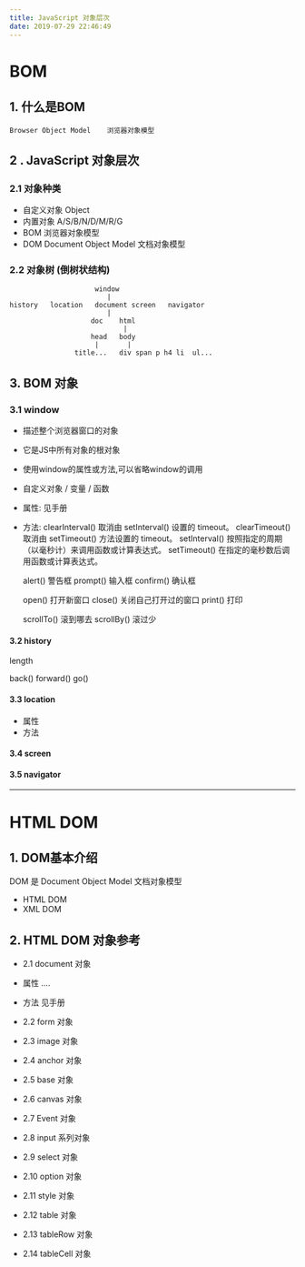 ```yaml
---
title: JavaScript 对象层次
date: 2019-07-29 22:46:49
---
```


# BOM

## 1. 什么是BOM

```
Browser Object Model 	浏览器对象模型
```

## 2 . JavaScript 对象层次

### 2.1 对象种类

- 自定义对象 Object
- 内置对象  A/S/B/N/D/M/R/G
- BOM 浏览器对象模型
- DOM Document Object Model  文档对象模型

### 2.2 对象树 (倒树状结构)

```
                     window
                        |
history   location   document screen   navigator
                        |
                    doc    html
                            |
                    head   body
                     |       |
                title...   div span p h4 li  ul...
```

## 3. BOM 对象

### 3.1 window

- 描述整个浏览器窗口的对象

- 它是JS中所有对象的根对象

- 使用window的属性或方法,可以省略window的调用

- 自定义对象 / 变量 / 函数

- 属性: 见手册

- 方法: 
  clearInterval() 取消由 setInterval() 设置的 timeout。 
  clearTimeout() 取消由 setTimeout() 方法设置的 timeout。 
  setInterval() 按照指定的周期（以毫秒计）来调用函数或计算表达式。 
  setTimeout() 在指定的毫秒数后调用函数或计算表达式。 

  alert()   警告框
  prompt()  输入框
  confirm() 确认框

  open()    打开新窗口
  close()   关闭自己打开过的窗口
  print()   打印

  scrollTo()   滚到哪去
  scrollBy()   滚过少

#### 3.2 history

length

back()
forward()
go()

#### 3.3 location

- 属性 
- 方法 

#### 3.4 screen

#### 3.5 navigator

------

# HTML DOM

## 1. DOM基本介绍

DOM 是 Document Object Model 文档对象模型

- HTML DOM
- XML DOM

## 2. HTML DOM 对象参考

- 2.1 document 对象
- 属性
  ....
- 方法
  见手册

- 2.2 form 对象
- 2.3 image 对象
- 2.4 anchor 对象
- 2.5 base 对象
- 2.6 canvas 对象
- 2.7 Event 对象
- 2.8 input 系列对象
- 2.9 select 对象
- 2.10 option 对象
- 2.11 style 对象
- 2.12 table 对象
- 2.13 tableRow 对象
- 2.14 tableCell 对象